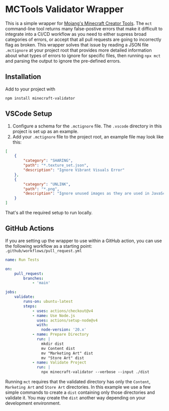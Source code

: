 # MCTools Validator Wrapper
This is a simple wrapper for [Mojang's Minecraft Creator Tools](https://www.npmjs.com/package/@minecraft/creator-tools). The `mct` command-line tool returns many false-postive errors that make it difficult to integrate into a CI/CD workflow as you need to either supress broad categories of errors, or accept that all pull requests are going to incorrectly flag as broken. This wrapper solves that issue by reading a JSON file `.mctignore` at your project root that provides more detailed information about what types of errors to ignore for specific files, then running `npx mct` and parsing the output to ignore the pre-defined errors.

## Installation
Add to your project with
```
npm install minecraft-validator
```

## VSCode Setup
1. Configure a schema for the `.mctignore` file. The `.vscode` directory in this project is set up as an example.
2. Add your `.mctignore` file to the project root, an example file may look like this:
```json
[
    {
        "category": "SHARING",
        "path": "*.texture_set.json",
        "description": "Ignore Vibrant Visuals Error"
    },
    {
        "category": "UNLINK",
        "path": "*.png",
        "description": "Ignore unused images as they are used in JavaScript files"
    }
]
```
That's all the required setup to run locally.

## GitHub Actions
If you are setting up the wrapper to use within a GitHub action, you can use the following workflow as a starting point:
`.github/workflows/pull_request.yml`
```yml
name: Run Tests

on:
    pull_request:
        branches:
            - 'main'

jobs:
    validate:
        runs-on: ubuntu-latest
        steps:
            - uses: actions/checkout@v4
            - name: Use Node.js
              uses: actions/setup-node@v4
              with:
                node-version: '20.x'
            - name: Prepare Directory
              run: |
                mkdir dist
                mv Content dist
                mv "Marketing Art" dist
                mv "Store Art" dist
            - name: Validate Project
              run: |
                npx minecraft-validator --verbose --input ./dist
```
Running `mct` requires that the validated directory has only the `Content`, `Marketing Art` and `Store Art` directories. In this example we use a few simple commands to create a `dist` containing only those directories and validate it. You may create the `dist` another way depending on your development environment.
